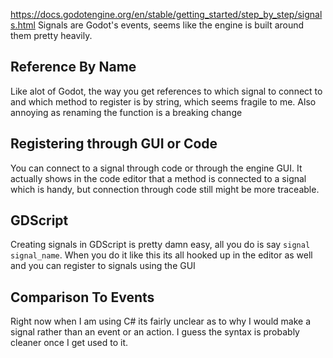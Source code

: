 https://docs.godotengine.org/en/stable/getting_started/step_by_step/signals.html
Signals are Godot's events, seems like the engine is built around them pretty heavily. 
## Reference By Name
Like alot of Godot, the way you get references to which signal to connect to and which method to register is by string, which seems fragile to me. Also annoying as renaming the function is a breaking change
## Registering through GUI or Code
You can connect to a signal through code or through the engine GUI. It actually shows in the code editor that a method is connected to a signal which is handy, but connection through code still might be more traceable.
## GDScript
Creating signals in GDScript is pretty damn easy, all you do is say `signal signal_name`. When you do it like this its all hooked up in the editor as well and you can register to signals using the GUI
## Comparison To Events
Right now when I am using C# its fairly unclear as to why I would make a signal rather than an event or an action. I guess the syntax is probably cleaner once I get used to it.